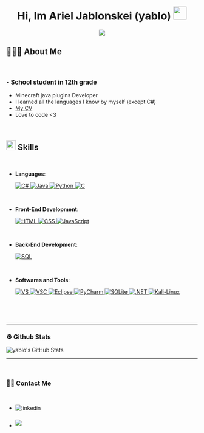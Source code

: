 
<h1 align="center"><b>Hi, Im Ariel Jablonskei (yablo) </b><img src="https://media.giphy.com/media/hvRJCLFzcasrR4ia7z/giphy.gif" width="35"></h1>
<!--  -->
<p align="center">
  <img src="https://readme-typing-svg.herokuapp.com/?font=Time+New+Roman&color=cyan&size=35&center=true&vCenter=true&width=600&height=100&lines=Ariel/Yablo/Yabelo;Self+Taught+Developer;Love+to+code..%3C3">
</p>


## 👨🏻‍💻<b> About Me</b>

<br>

<h3>- School student in 12th grade</h3>

- Minecraft java plugins Developer
- I learned all the languages I know by myself (except C#)
- [My CV]()
- Love to code <3

<br>

## <img src="https://media2.giphy.com/media/QssGEmpkyEOhBCb7e1/giphy.gif?cid=ecf05e47a0n3gi1bfqntqmob8g9aid1oyj2wr3ds3mg700bl&rid=giphy.gif" width ="25"><b>  Skills</b>
<br>

<p align="center">

- **Languages**:

  <a href="https://learn.microsoft.com/en-us/dotnet/csharp//" target="_blank"> 
    <img alt="C#" src="https://img.shields.io/badge/CSharp-%23ED8B00.svg?color=00599C&style=for-the-badge&logo=csharp&logoColor=white">
  </a> 

  <a href="https://www.java.com" target="_blank"> 
    <img alt="Java" src="https://img.shields.io/badge/Java-%23ED8B00.svg?logo=java&style=for-the-badge&logoColor=white">
  </a>

  <a href="https://www.python.org" target="_blank">
    <img alt="Python" src="https://img.shields.io/badge/Python-%2314354C.svg?logo=python&style=for-the-badge&logoColor=white">
  </a>

  <a href="https://www.cprogramming.com/" target="_blank"> 
    <img alt="C" src="https://img.shields.io/badge/C-%232370ED.svg?logo=c&style=for-the-badge&logoColor=white">
  </a> 

<br>   
    
- **Front-End Development**:

  <a href="https://www.w3.org/html/" target="_blank"> 
   <img alt="HTML" src="https://img.shields.io/badge/HTML5-%23E34F26.svg?logo=html5&style=for-the-badge&logoColor=white">
  </a>   
  
  <a href="https://www.w3schools.com/css/" target="_blank">
    <img alt="CSS" src="https://img.shields.io/badge/CSS-%231572B6.svg?logo=css3&style=for-the-badge&logoColor=white">
  </a> 
  
  <a href="https://developer.mozilla.org/en-US/docs/Web/JavaScript" target="_blank"> 
    <img alt="JavaScript" src="https://img.shields.io/badge/JavaScript-%23F7DF1E.svg?logo=javascript&style=for-the-badge&logoColor=black">
  </a>

<br>

- **Back-End Development**:
    
  <a href="https://www.sqlite.org/index.html" target="_blank"> 
   <img alt="SQL" src="https://img.shields.io/badge/SQL-%23E34F26.svg?color=003B57&style=for-the-badge&logo=sqlite&logoColor=white">
  </a>

<br>

- **Softwares and Tools**:

  <a href="https://visualstudio.microsoft.com/" target="_blank">
    <img alt="VS" src="https://img.shields.io/badge/Visual%20Studio-0078d7.svg?color=5C2D91&style=for-the-badge&logo=visual-studio&logoColor=white">
  </a> 
  
  <a href="https://code.visualstudio.com/" target="_blank"> 
   <img alt="VSC" src="https://img.shields.io/badge/Visual%20Studio%20Code-0078d7.svg?style=for-the-badge&logo=visual-studio-code&logoColor=white">
  </a>   
  
  <a href="https://www.eclipse.org/" target="_blank"> 
    <img alt="Eclipse" src="https://img.shields.io/badge/Eclipse-0078d7.svg?color=2C2255&style=for-the-badge&logo=eclipse&logoColor=white">
  </a>

  <a href="https://www.jetbrains.com/pycharm/" target="_blank"> 
    <img alt="PyCharm" src="https://img.shields.io/badge/PyCharm-0078d7.svg?color=000000&style=for-the-badge&logo=pycharm&logoColor=white">
  </a>

  <a href="https://www.sqlite.org/index.html" target="_blank"> 
   <img alt="SQLite" src="https://img.shields.io/badge/SQLite-%23E34F26.svg?color=003B57&style=for-the-badge&logo=sqlite&logoColor=white">
  </a>

  <a href="https://dotnet.microsoft.com/en-us/" target="_blank"> 
   <img alt=".NET" src="https://img.shields.io/badge/.NET-%23E34F26.svg?color=512BD4&style=for-the-badge&logo=.NET&logoColor=white">
  </a>

  <a href="https://www.kali.org/" target="_blank"> 
   <img alt="Kali-Linux" src="https://img.shields.io/badge/Kali%20Linux-%23E34F26.svg?style=for-the-badge&color=557C94&logo=kalilinux&logoColor=white">
  </a>

<br>

</p>

<br>


-----

### ⚙️ <b> Github Stats</b>

 <img  alt="yablo's GitHub Stats" src="https://github-readme-stats-eight-theta.vercel.app/api?username=yabelo&show_icons=true&theme=algolia&include_all_commits=true&count_private=true" />


-----

<br>

### 🤝🏻 <b> Contact Me</b>

<br>
<div align='left'>

<ul>

<li>
<img src="https://img.shields.io/badge/discord:%20%20yblo-%2300acee.svg?color=5865F2&style=for-the-badge&logo=discord&logoColor=white" alt=linkedin style="margin-bottom: 5px;"/>

</li>

<br>

<li>
<a href="mailto:arieljab2@gmail.com" target="_blank">
<img src="https://img.shields.io/badge/gmail:%20%20arieljab2-%23EA4335.svg?style=for-the-badge&logo=gmail&logoColor=white" t=mail style="margin-bottom: 5px;" />
</a>
</li>
	
</ul>
</div>
